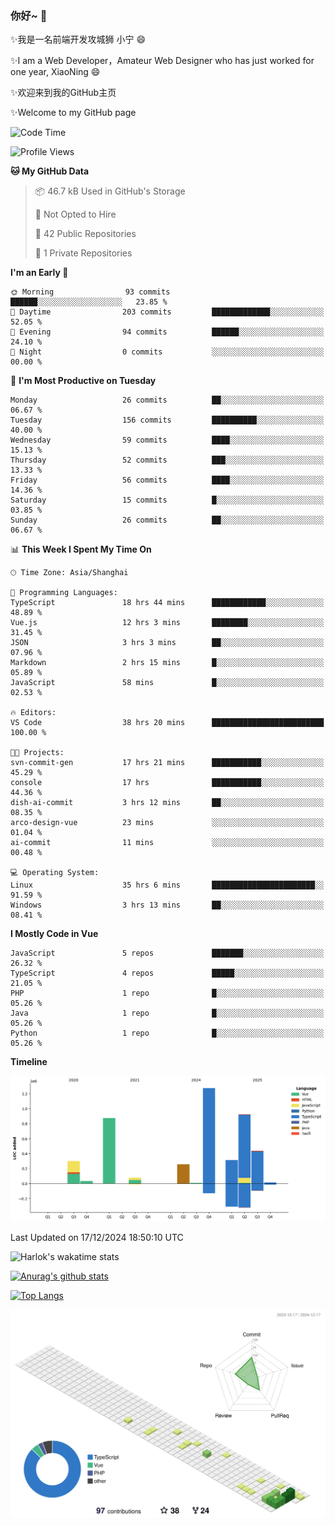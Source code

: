 ### 你好~  👋

✨我是一名前端开发攻城狮 小宁 😄

✨I am a Web Developer，Amateur Web Designer who has just worked for one year, XiaoNing 😄

✨欢迎来到我的GitHub主页

✨Welcome to my GitHub page
<!--
**7148505/7148505** is a ✨ _special_ ✨ repository because its `README.md` (this file) appears on your GitHub profile.

Here are some ideas to get you started:

- 🔭 I’m currently working on ...
- 🌱 I’m currently learning ...
- 👯 I’m looking to collaborate on ...
- 🤔 I’m looking for help with ...
- 💬 Ask me about ...
- 📫 How to reach me: ...
- 😄 Pronouns: ...
- ⚡ Fun fact: ...
-->

<!--START_SECTION:waka-->
![Code Time](http://img.shields.io/badge/Code%20Time-2%2C519%20hrs%2044%20mins-blue)

![Profile Views](http://img.shields.io/badge/Profile%20Views-15-blue)

**🐱 My GitHub Data** 

> 📦 46.7 kB Used in GitHub's Storage 
 > 
> 🚫 Not Opted to Hire
 > 
> 📜 42 Public Repositories 
 > 
> 🔑 1 Private Repositories 
 > 
**I'm an Early 🐤** 

```text
🌞 Morning                93 commits          ██████░░░░░░░░░░░░░░░░░░░   23.85 % 
🌆 Daytime                203 commits         █████████████░░░░░░░░░░░░   52.05 % 
🌃 Evening                94 commits          ██████░░░░░░░░░░░░░░░░░░░   24.10 % 
🌙 Night                  0 commits           ░░░░░░░░░░░░░░░░░░░░░░░░░   00.00 % 
```
📅 **I'm Most Productive on Tuesday** 

```text
Monday                   26 commits          ██░░░░░░░░░░░░░░░░░░░░░░░   06.67 % 
Tuesday                  156 commits         ██████████░░░░░░░░░░░░░░░   40.00 % 
Wednesday                59 commits          ████░░░░░░░░░░░░░░░░░░░░░   15.13 % 
Thursday                 52 commits          ███░░░░░░░░░░░░░░░░░░░░░░   13.33 % 
Friday                   56 commits          ████░░░░░░░░░░░░░░░░░░░░░   14.36 % 
Saturday                 15 commits          █░░░░░░░░░░░░░░░░░░░░░░░░   03.85 % 
Sunday                   26 commits          ██░░░░░░░░░░░░░░░░░░░░░░░   06.67 % 
```


📊 **This Week I Spent My Time On** 

```text
🕑︎ Time Zone: Asia/Shanghai

💬 Programming Languages: 
TypeScript               18 hrs 44 mins      ████████████░░░░░░░░░░░░░   48.89 % 
Vue.js                   12 hrs 3 mins       ████████░░░░░░░░░░░░░░░░░   31.45 % 
JSON                     3 hrs 3 mins        ██░░░░░░░░░░░░░░░░░░░░░░░   07.96 % 
Markdown                 2 hrs 15 mins       █░░░░░░░░░░░░░░░░░░░░░░░░   05.89 % 
JavaScript               58 mins             █░░░░░░░░░░░░░░░░░░░░░░░░   02.53 % 

🔥 Editors: 
VS Code                  38 hrs 20 mins      █████████████████████████   100.00 % 

🐱‍💻 Projects: 
svn-commit-gen           17 hrs 21 mins      ███████████░░░░░░░░░░░░░░   45.29 % 
console                  17 hrs              ███████████░░░░░░░░░░░░░░   44.36 % 
dish-ai-commit           3 hrs 12 mins       ██░░░░░░░░░░░░░░░░░░░░░░░   08.35 % 
arco-design-vue          23 mins             ░░░░░░░░░░░░░░░░░░░░░░░░░   01.04 % 
ai-commit                11 mins             ░░░░░░░░░░░░░░░░░░░░░░░░░   00.48 % 

💻 Operating System: 
Linux                    35 hrs 6 mins       ███████████████████████░░   91.59 % 
Windows                  3 hrs 13 mins       ██░░░░░░░░░░░░░░░░░░░░░░░   08.41 % 
```

**I Mostly Code in Vue** 

```text
JavaScript               5 repos             ███████░░░░░░░░░░░░░░░░░░   26.32 % 
TypeScript               4 repos             █████░░░░░░░░░░░░░░░░░░░░   21.05 % 
PHP                      1 repo              █░░░░░░░░░░░░░░░░░░░░░░░░   05.26 % 
Java                     1 repo              █░░░░░░░░░░░░░░░░░░░░░░░░   05.26 % 
Python                   1 repo              █░░░░░░░░░░░░░░░░░░░░░░░░   05.26 % 
```



**Timeline**

![Lines of Code chart](https://raw.githubusercontent.com/littleCareless/littleCareless/master/assets/bar_graph.png)


 Last Updated on 17/12/2024 18:50:10 UTC
<!--END_SECTION:waka-->
![Harlok's wakatime stats](https://github-readme-stats.vercel.app/api/wakatime?username=littleCareless)

[![Anurag's github stats](https://github-readme-stats.vercel.app/api?username=littleCareless)](https://github.com/anuraghazra/github-readme-stats)

[![Top Langs](https://github-readme-stats.vercel.app/api/top-langs/?username=littleCareless&layout=compact)](https://github.com/anuraghazra/github-readme-stats)

![](./profile-3d-contrib/profile-green-animate.svg)
